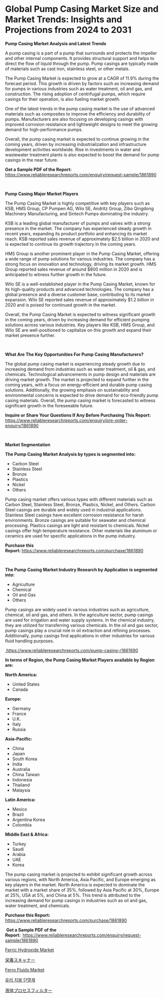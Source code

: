 <p><h1>Global Pump Casing Market Size and Market Trends: Insights and Projections from 2024 to 2031</h1></p><p><strong>Pump Casing Market Analysis and Latest Trends</strong></p>
<p><p>A pump casing is a part of a pump that surrounds and protects the impeller and other internal components. It provides structural support and helps to direct the flow of liquid through the pump. Pump casings are typically made of materials such as cast iron, stainless steel, or other metals.</p><p>The Pump Casing Market is expected to grow at a CAGR of 11.9% during the forecast period. This growth is driven by factors such as increasing demand for pumps in various industries such as water treatment, oil and gas, and construction. The rising adoption of centrifugal pumps, which require casings for their operation, is also fueling market growth.</p><p>One of the latest trends in the pump casing market is the use of advanced materials such as composites to improve the efficiency and durability of pumps. Manufacturers are also focusing on developing casings with improved corrosion resistance and lightweight designs to meet the growing demand for high-performance pumps.</p><p>Overall, the pump casing market is expected to continue growing in the coming years, driven by increasing industrialization and infrastructure development activities worldwide. Rise in investments in water and wastewater treatment plants is also expected to boost the demand for pump casings in the near future.</p></p>
<p><strong>Get a Sample PDF of the Report:&nbsp;</strong> <a href="https://www.reliableresearchreports.com/enquiry/request-sample/1861890">https://www.reliableresearchreports.com/enquiry/request-sample/1861890</a></p>
<p>&nbsp;</p>
<p><strong>Pump Casing Major Market Players</strong></p>
<p><p>The Pump Casing Market is highly competitive with key players such as KSB, HMS Group, CP Pumpen AG, Wilo SE, Andritz Group, Zibo Qingdong Machinery Manufacturing, and Sintech Pumps dominating the industry. </p><p>KSB is a leading global manufacturer of pumps and valves with a strong presence in the market. The company has experienced steady growth in recent years, expanding its product portfolio and enhancing its market reach. KSB reported sales revenue of approximately $2.5 billion in 2020 and is expected to continue its growth trajectory in the coming years.</p><p>HMS Group is another prominent player in the Pump Casing Market, offering a wide range of pump solutions for various industries. The company has a strong focus on innovation and technology, driving its market growth. HMS Group reported sales revenue of around $800 million in 2020 and is anticipated to witness further growth in the future.</p><p>Wilo SE is a well-established player in the Pump Casing Market, known for its high-quality products and advanced technologies. The company has a global presence and a diverse customer base, contributing to its market expansion. Wilo SE reported sales revenue of approximately $1.2 billion in 2020 and is poised for continued growth in the market.</p><p>Overall, the Pump Casing Market is expected to witness significant growth in the coming years, driven by increasing demand for efficient pumping solutions across various industries. Key players like KSB, HMS Group, and Wilo SE are well-positioned to capitalize on this growth and expand their market presence further.</p></p>
<p>&nbsp;</p>
<p><strong>What Are The Key Opportunities For Pump Casing Manufacturers?</strong></p>
<p><p>The global pump casing market is experiencing steady growth due to increasing demand from industries such as water treatment, oil & gas, and chemicals. Technological advancements in pump design and materials are driving market growth. The market is projected to expand further in the coming years, with a focus on energy-efficient and durable pump casing solutions. Additionally, the growing emphasis on sustainability and environmental concerns is expected to drive demand for eco-friendly pump casing materials. Overall, the pump casing market is forecasted to witness significant growth in the foreseeable future.</p></p>
<p><strong>Inquire or Share Your Questions If Any Before Purchasing This Report:</strong> <a href="https://www.reliableresearchreports.com/enquiry/pre-order-enquiry/1861890">https://www.reliableresearchreports.com/enquiry/pre-order-enquiry/1861890</a></p>
<p>&nbsp;</p>
<p><strong>Market Segmentation</strong></p>
<p><strong>The Pump Casing Market Analysis by types is segmented into:</strong></p>
<p><ul><li>Carbon Steel</li><li>Stainless Steel</li><li>Bronze</li><li>Plastics</li><li>Nickel</li><li>Others</li></ul></p>
<p><p>Pump casing market offers various types with different materials such as Carbon Steel, Stainless Steel, Bronze, Plastics, Nickel, and Others. Carbon Steel casings are durable and widely used in industrial applications. Stainless Steel casings have excellent corrosion resistance for harsh environments. Bronze casings are suitable for seawater and chemical processing. Plastics casings are light and resistant to chemicals. Nickel casings offer high temperature resistance. Other materials like aluminum or ceramics are used for specific applications in the pump industry.</p></p>
<p><strong>Purchase this Report:&nbsp;</strong><a href="https://www.reliableresearchreports.com/purchase/1861890">https://www.reliableresearchreports.com/purchase/1861890</a></p>
<p>&nbsp;</p>
<p><strong>The Pump Casing Market Industry Research by Application is segmented into:</strong></p>
<p><ul><li>Agriculture</li><li>Chemical</li><li>Oil and Gas</li><li>Others</li></ul></p>
<p><p>Pump casings are widely used in various industries such as agriculture, chemical, oil and gas, and others. In the agriculture sector, pump casings are used for irrigation and water supply systems. In the chemical industry, they are utilized for transferring various chemicals. In the oil and gas sector, pump casings play a crucial role in oil extraction and refining processes. Additionally, pump casings find applications in other industries for various fluid handling purposes.</p></p>
<p><a href="https://www.reliableresearchreports.com/pump-casing-r1861890">&nbsp;https://www.reliableresearchreports.com/pump-casing-r1861890</a></p>
<p><strong>In terms of Region, the Pump Casing Market Players available by Region are:</strong></p>
<p>
    <p> <strong> North America: </strong>
        <ul>
            <li>United States</li>
            <li>Canada</li>
        </ul>
        </p> 
    <p> <strong> Europe: </strong>
        <ul>
            <li>Germany</li>
            <li>France</li>
            <li>U.K.</li>
            <li>Italy</li>
            <li>Russia</li>
        </ul>
        </p> 
    <p> <strong> Asia-Pacific: </strong>
        <ul>
            <li>China</li>
            <li>Japan</li>
            <li>South Korea</li>
            <li>India</li>
            <li>Australia</li>
            <li>China Taiwan</li>
            <li>Indonesia</li>
            <li>Thailand</li>
            <li>Malaysia</li>
        </ul>
        </p> 
    <p> <strong> Latin America: </strong>
        <ul>
            <li>Mexico</li>
            <li>Brazil</li>
            <li>Argentina Korea</li>
            <li>Colombia</li>
        </ul>
        </p> 
    <p> <strong> Middle East & Africa: </strong>
        <ul>
            <li>Turkey</li>
            <li>Saudi</li>
            <li>Arabia</li>
            <li>UAE</li>
            <li>Korea</li>
        </ul>
    </p>
    </p>
<p><p>The pump casing market is projected to exhibit significant growth across various regions, with North America, Asia Pacific, and Europe emerging as key players in the market. North America is expected to dominate the market with a market share of 35%, followed by Asia Pacific at 30%, Europe at 25%, USA at 5%, and China at 5%. This trend is attributed to the increasing demand for pump casings in industries such as oil and gas, water treatment, and chemicals.</p></p>
<p><strong>Purchase this Report: </strong><a href="https://www.reliableresearchreports.com/purchase/1861890">https://www.reliableresearchreports.com/purchase/1861890</a></p>
<p>&nbsp;<strong>Get a Sample PDF of the Report:&nbsp;&nbsp;</strong><a href="https://www.reliableresearchreports.com/enquiry/request-sample/1861890">https://www.reliableresearchreports.com/enquiry/request-sample/1861890</a></p>
<p><strong></strong></p>
<p><p><a href="https://issuu.com/reportprime-2/docs/ferric-hydroxide-market-size-2030.pptx">Ferric Hydroxide Market</a></p><p><a href="https://github.com/xtkhtofdt934839/Market-Research-Report-List-1/blob/main/255628321578.md">栄養スキャナー</a></p><p><a href="https://issuu.com/reportprime-2/docs/ferro-fluids-market-size-2030.pptx">Ferro Fluids Market</a></p><p><a href="https://github.com/PercyHagernes9778/Market-Research-Report-List-1/blob/main/319641919916.md">유리 지붕 단열재</a></p><p><a href="https://github.com/ddwcuskozol07187/Market-Research-Report-List-1/blob/main/384442921579.md">液体プロセスフィルター</a></p></p>